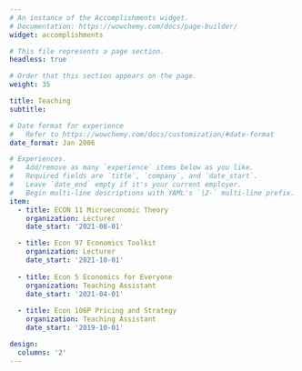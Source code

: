 ```yaml
---
# An instance of the Accomplishments widget.
# Documentation: https://wowchemy.com/docs/page-builder/
widget: accomplishments

# This file represents a page section.
headless: true

# Order that this section appears on the page.
weight: 35

title: Teaching
subtitle:

# Date format for experience
#   Refer to https://wowchemy.com/docs/customization/#date-format
date_format: Jan 2006

# Experiences.
#   Add/remove as many `experience` items below as you like.
#   Required fields are `title`, `company`, and `date_start`.
#   Leave `date_end` empty if it's your current employer.
#   Begin multi-line descriptions with YAML's `|2-` multi-line prefix.
item:
  - title: ECON 11 Microeconomic Theory
    organization: Lecturer
    date_start: '2021-08-01'

  - title: Econ 97 Economics Toolkit
    organization: Lecturer
    date_start: '2021-10-01'
    
  - title: Econ 5 Economics for Everyone
    organization: Teaching Assistant
    date_start: '2021-04-01'
    
  - title: Econ 106P Pricing and Strategy
    organization: Teaching Assistant
    date_start: '2019-10-01'

design:
  columns: '2'
---
```

